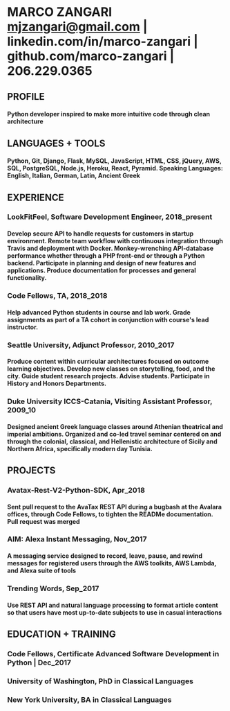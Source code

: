 # MARCO ZANGARI mjzangari@gmail.com | linkedin.com/in/marco-zangari | github.com/marco-zangari | 206.229.0365

## PROFILE
#### Python developer inspired to make more intuitive code through clean architecture

## LANGUAGES + TOOLS
#### Python, Git, Django, Flask, MySQL, JavaScript, HTML, CSS, jQuery, AWS, SQL, PostgreSQL, Node.js, Heroku, React, Pyramid. Speaking Languages: English, Italian, German, Latin, Ancient Greek

## EXPERIENCE
### LookFitFeel, Software Development Engineer, 2018_present
#### Develop secure API to handle requests for customers in startup environment. Remote team workflow with continuous integration through Travis and deployment with Docker. Monkey-wrenching API-database performance whether through a PHP front-end or through a Python backend. Participate in planning and design of new features and applications. Produce documentation for processes and general functionality.

### Code Fellows, TA, 2018_2018
#### Help advanced Python students in course and lab work. Grade assignments as part of a TA cohort in conjunction with course's lead instructor.

### Seattle University, Adjunct Professor, 2010_2017
#### Produce content within curricular architectures focused on outcome learning objectives. Develop new classes on storytelling, food, and the city. Guide student research projects. Advise students. Participate in History and Honors Departments.

### Duke University ICCS-Catania, Visiting Assistant Professor, 2009_10
#### Designed ancient Greek language classes around Athenian theatrical and imperial ambitions. Organized and co-led travel seminar centered on and through the colonial, classical, and Hellenistic architecture of Sicily and Northern Africa, specifically modern day Tunisia.

## PROJECTS
### Avatax-Rest-V2-Python-SDK, Apr_2018
#### Sent pull request to the AvaTax REST API during a bugbash at the Avalara offices, through Code Fellows, to tighten the READMe documentation. Pull request was merged

### AIM: Alexa Instant Messaging, Nov_2017
#### A messaging service designed to record, leave, pause, and rewind messages for registered users through the AWS toolkits, AWS Lambda, and Alexa suite of tools

### Trending Words, Sep_2017
#### Use REST API and natural language processing to format article content so that users have most up-to-date subjects to use in casual interactions

## EDUCATION + TRAINING
### Code Fellows, Certificate Advanced Software Development in Python | Dec_2017
### University of Washington, PhD in Classical Languages
### New York University, BA in Classical Languages